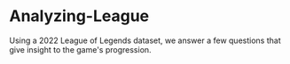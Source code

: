 # Analyzing-League
Using a 2022 League of Legends dataset, we answer a few questions that give insight to the game's progression.
